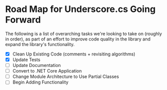 # Road Map for Underscore.cs Going Forward
The following is a list of overarching tasks we're looking to take on (roughly in order), as part of an effort to improve code quality in the library and expand the library's functionality.

- [x] Clean Up Existing Code (comments + revisiting algorithms)
- [x] Update Tests
- [ ] Update Documentation
- [ ] Convert to .NET Core Application
- [ ] Change Module Architecture to Use Partial Classes
- [ ] Begin Adding Functionality
